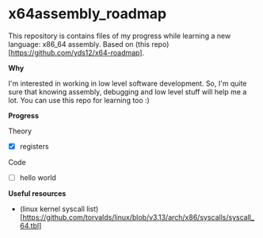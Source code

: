 # x64assembly_roadmap

This repository is contains files of my progress while learning a new language: x86_64 assembly. Based on (this repo)[https://github.com/yds12/x64-roadmap].

**Why**

I'm interested in working in low level software development. So, I'm quite sure that knowing assembly, debugging and low level stuff will help me a lot. You can use this repo for learning too :)

**Progress**

Theory

- [X] registers

Code

- [ ] hello world

**Useful resources**

- (linux kernel syscall list)[https://github.com/torvalds/linux/blob/v3.13/arch/x86/syscalls/syscall_64.tbl]